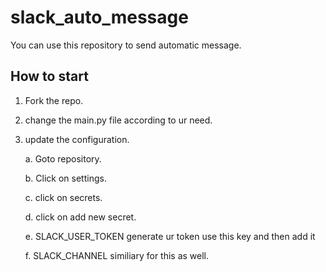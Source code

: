 # slack_auto_message
You can use this repository to send automatic message. 

## How to start 
1. Fork the repo.
2. change the main.py file according to ur need.
3. update the configuration.
   
   a. Goto repository.
   
   b. Click on settings.
   
   c. click on secrets.
   
   d. click on add new secret.
   
   e. SLACK_USER_TOKEN generate ur token use this key and then add it
   
   f. SLACK_CHANNEL similiary for this as well.


   
   

